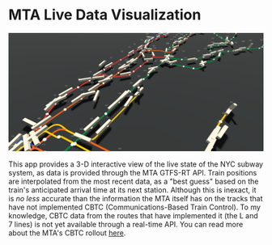 # MTA Live Data Visualization

![`A screenshot of the app`](image.png)

This app provides a 3-D interactive view of the live state of the NYC
subway system, as data is provided through the MTA GTFS-RT API. Train
positions are interpolated from the most recent data, as a "best guess"
based on the train's anticipated arrival time at its next station.
Although this is inexact, it is *no less* accurate than the information
the MTA itself has on the tracks that have not implemented CBTC
(Communications-Based Train Control). To my knowledge, CBTC data from
the routes that have implemented it (the L and 7 lines) is not yet
available through a real-time API. You can read more about the MTA's
CBTC rollout [here](https://new.mta.info/project/cbtc-signal-upgrades).


